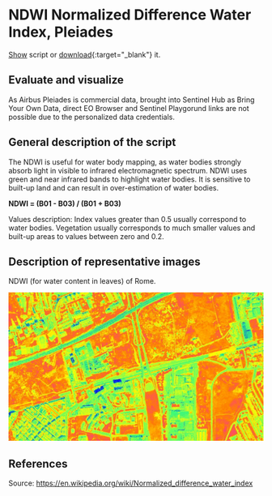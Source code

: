 # NDWI Normalized Difference Water Index, Pleiades

<a href="#" id='togglescript'>Show</a> script or [download](script.js){:target="_blank"} it.
<div id='script_view' style="display:none">
{% highlight javascript %}
      {% include_relative script.js %}
{% endhighlight %}
</div>

## Evaluate and visualize

As Airbus Pleiades is commercial data, brought into Sentinel Hub as Bring Your Own Data, direct EO Browser and Sentinel Playgorund links are not possible due to the personalized data credentials. 

## General description of the script

The NDWI is useful for water body mapping, as water bodies strongly absorb light in visible to infrared electromagnetic spectrum. NDWI uses green and near infrared bands to highlight water bodies. It is sensitive to built-up land and can result in over-estimation of water bodies.

**NDWI = (B01 - B03) / (B01 + B03)**

Values description: Index values greater than 0.5 usually correspond to water bodies. Vegetation usually corresponds to much smaller values and built-up areas to values between zero and 0.2.

## Description of representative images

NDWI (for water content in leaves) of Rome. 

![NDWI of Rome](fig/fig1.jpg)

## References
Source: https://en.wikipedia.org/wiki/Normalized_difference_water_index

